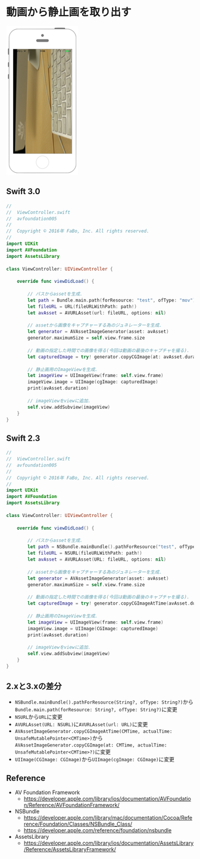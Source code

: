 # 動画から静止画を取り出す

![Preview coremotion001](./img/AVFoundation005.png)

## Swift 3.0

```swift
//
//  ViewController.swift
//  avfoundation005
//
//  Copyright © 2016年 FaBo, Inc. All rights reserved.
//
import UIKit
import AVFoundation
import AssetsLibrary

class ViewController: UIViewController {
    
    override func viewDidLoad() {
        
        // パスからassetを生成.
        let path = Bundle.main.path(forResource: "test", ofType: "mov")
        let fileURL = URL(fileURLWithPath: path!)
        let avAsset = AVURLAsset(url: fileURL, options: nil)
        
        // assetから画像をキャプチャーする為のジュネレーターを生成.
        let generator = AVAssetImageGenerator(asset: avAsset)
        generator.maximumSize = self.view.frame.size
        
        // 動画の指定した時間での画像を得る(今回は動画の最後のキャプチャを撮る).
        let capturedImage = try! generator.copyCGImage(at: avAsset.duration, actualTime: nil)
        
        // 静止画用のImageViewを生成.
        let imageView = UIImageView(frame: self.view.frame)
        imageView.image = UIImage(cgImage: capturedImage)
        print(avAsset.duration)
        
        // imageViewをviewに追加.
        self.view.addSubview(imageView)
    }
}
```

## Swift 2.3

```swift
//
//  ViewController.swift
//  avfoundation005
//
//  Copyright © 2016年 FaBo, Inc. All rights reserved.
//
import UIKit
import AVFoundation
import AssetsLibrary

class ViewController: UIViewController {
    
    override func viewDidLoad() {
        
        // パスからassetを生成.
        let path = NSBundle.mainBundle().pathForResource("test", ofType: "mov")
        let fileURL = NSURL(fileURLWithPath: path!)
        let avAsset = AVURLAsset(URL: fileURL, options: nil)
        
        // assetから画像をキャプチャーする為のジュネレーターを生成.
        let generator = AVAssetImageGenerator(asset: avAsset)
        generator.maximumSize = self.view.frame.size
        
        // 動画の指定した時間での画像を得る(今回は動画の最後のキャプチャを撮る).
        let capturedImage = try! generator.copyCGImageAtTime(avAsset.duration, actualTime: nil)
        
        // 静止画用のImageViewを生成.
        let imageView = UIImageView(frame: self.view.frame)
        imageView.image = UIImage(CGImage: capturedImage)
        print(avAsset.duration)
        
        // imageViewをviewに追加.
        self.view.addSubview(imageView)
    }
}
```

## 2.xと3.xの差分

* `NSBundle.mainBundle().pathForResource(String?, ofType: String?)`から`Bundle.main.path(forResource: String?, ofType: String?)`に変更
* `NSURL`から`URL`に変更
* `AVURLAsset(URL: NSURL)`に`AVURLAsset(url: URL)`に変更
* `AVAssetImageGenerator.copyCGImageAtTime(CMTime, actualTime: UnsafeMutablePointer<CMTime>)`から`AVAssetImageGenerator.copyCGImage(at: CMTime, actualTime: UnsafeMutablePointer<CMTime>?)`に変更
* `UIImage(CGImage: CGImage)`から`UIImage(cgImage: CGImage)`に変更

## Reference

* AV Foundation Framework
    * https://developer.apple.com/library/ios/documentation/AVFoundation/Reference/AVFoundationFramework/
* NSBundle
    * https://developer.apple.com/library/mac/documentation/Cocoa/Reference/Foundation/Classes/NSBundle_Class/
    * https://developer.apple.com/reference/foundation/nsbundle
* AssetsLibrary
    * https://developer.apple.com/library/ios/documentation/AssetsLibrary/Reference/AssetsLibraryFramework/
